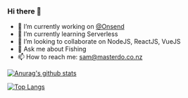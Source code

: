 
### Hi there 👋

- 🔭 I’m currently working on [@Onsend](https://www.onsend.com/) 
- 🌱 I’m currently learning Serverless
- 👯 I’m looking to collaborate on NodeJS, ReactJS, VueJS
- 🎣 Ask me about Fishing 
- 📫 How to reach me: sam@masterdo.co.nz


[![Anurag's github stats](https://github-readme-stats.vercel.app/api?username=sOm2y)](https://github.com/anuraghazra/github-readme-stats)

[![Top Langs](https://github-readme-stats.vercel.app/api/top-langs/?username=sOm2y)](https://github.com/anuraghazra/github-readme-stats)
